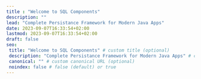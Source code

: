 ```yaml
---
title : "Welcome to SQL Components"
description: ""
lead: "Complete Persistance Framework for Modern Java Apps"
date: 2023-09-07T16:33:54+02:00
lastmod: 2023-09-07T16:33:54+02:00
draft: false
seo:
 title: "Welcome to SQL Components" # custom title (optional)
 description: "Complete Persistance Framework for Modern Java Apps" # custom description (recommended)
 canonical: "" # custom canonical URL (optional)
 noindex: false # false (default) or true
---
```

